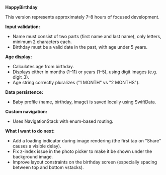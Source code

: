 **HappyBirthday**

This version represents approximately 7–8 hours of focused development.

**Input validation:**
  - Name must consist of two parts (first name and last name), only letters, minimum 2 characters each.
  - Birthday must be a valid date in the past, with age under 5 years.

**Age display:**
  - Calculates age from birthday.
  - Displays either in months (1–11) or years (1–5), using digit images (e.g. digit_3).
  - Age string correctly pluralizes ("1 MONTH" vs "2 MONTHS").

**Data persistence:**
  - Baby profile (name, birthday, image) is saved locally using SwiftData.

**Custom navigation:**
  - Uses NavigationStack with enum-based routing.

**What I want to do next:**

- Add a loading indicator during image rendering (the first tap on "Share" causes a visible delay).
- Fix z-index issue in the photo picker to make it be shown under the background image.
- Improve layout constraints on the birthday screen (especially spacing between top and bottom vstacks).
